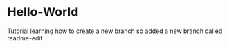 # Hello-World
Tutorial
learning how to create a new branch
so added a new branch called readme-edit
